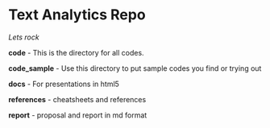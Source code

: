 # Text Analytics Repo

*Lets rock*

**code** - This is the directory for all codes.

**code_sample** - Use this directory to put sample codes you find or trying out

**docs** - For presentations in html5

**references** - cheatsheets and references

**report** - proposal and report in md format
